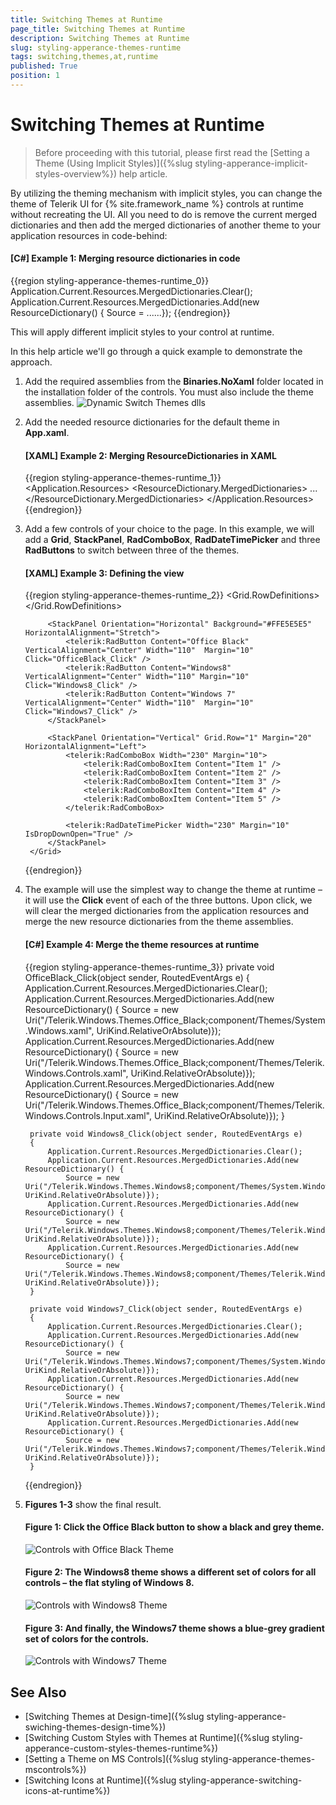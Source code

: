 ```yaml
---
title: Switching Themes at Runtime
page_title: Switching Themes at Runtime
description: Switching Themes at Runtime
slug: styling-apperance-themes-runtime
tags: switching,themes,at,runtime
published: True
position: 1
---
```


# Switching Themes at Runtime

>Before proceeding with this tutorial, please first read the [Setting a Theme (Using  Implicit Styles)]({%slug styling-apperance-implicit-styles-overview%}) help article.

By utilizing the theming mechanism with implicit styles, you can change the theme of Telerik UI for {% site.framework_name %} controls at runtime without recreating the UI. All you need to do is remove the current merged dictionaries and then add the merged dictionaries of another theme to your application resources in code-behind:

#### __[C#] Example 1: Merging resource dictionaries in code__ 
{{region styling-apperance-themes-runtime_0}}
	Application.Current.Resources.MergedDictionaries.Clear();
	Application.Current.Resources.MergedDictionaries.Add(new ResourceDictionary() { Source = ......});
{{endregion}}

This will apply different implicit styles to your control at runtime.

In this help article we'll go through a quick example to demonstrate the approach.

1. Add the required assemblies from the **Binaries.NoXaml** folder located in the installation folder of the controls. You must also include the theme assemblies.
	![Dynamic Switch Themes dlls](images/DynamicSwitchThemes_dlls.png)

2. Add the needed resource dictionaries for the default theme in **App.xaml**.  

	#### __[XAML] Example 2: Merging ResourceDictionaries in XAML__ 
	{{region styling-apperance-themes-runtime_1}}
		<Application.Resources>
			<ResourceDictionary>
				<ResourceDictionary.MergedDictionaries>
					<ResourceDictionary Source="/Telerik.Windows.Themes.Office_Black;component/Themes/System.Windows.xaml"/>
					<ResourceDictionary Source="/Telerik.Windows.Themes.Office_Black;component/Themes/Telerik.Windows.Controls.xaml"/>
					<ResourceDictionary Source="/Telerik.Windows.Themes.Office_Black;component/Themes/Telerik.Windows.Controls.Input.xaml"/>
					...
				</ResourceDictionary.MergedDictionaries>
			</ResourceDictionary>
		</Application.Resources>
	{{endregion}}

3. Add a few controls of your choice to the page. In this example, we will add a **Grid**, **StackPanel**, **RadComboBox**,  **RadDateTimePicker** and three **RadButtons** to switch between three of the themes.        

	#### __[XAML] Example 3: Defining the view__  
	{{region styling-apperance-themes-runtime_2}}
		<Grid x:Name="LayoutRoot" Background="White">
			<Grid.RowDefinitions>
				<RowDefinition Height="Auto" />
				<RowDefinition Height="*" />
			</Grid.RowDefinitions>
				
			<StackPanel Orientation="Horizontal" Background="#FFE5E5E5" HorizontalAlignment="Stretch">
				<telerik:RadButton Content="Office Black" VerticalAlignment="Center" Width="110"  Margin="10" Click="OfficeBlack_Click" />
				<telerik:RadButton Content="Windows8" VerticalAlignment="Center" Width="110" Margin="10" Click="Windows8_Click" />
				<telerik:RadButton Content="Windows 7" VerticalAlignment="Center" Width="110"  Margin="10" Click="Windows7_Click" />
			</StackPanel>
			
			<StackPanel Orientation="Vertical" Grid.Row="1" Margin="20" HorizontalAlignment="Left">
				<telerik:RadComboBox Width="230" Margin="10">
					<telerik:RadComboBoxItem Content="Item 1" />
					<telerik:RadComboBoxItem Content="Item 2" />
					<telerik:RadComboBoxItem Content="Item 3" />
					<telerik:RadComboBoxItem Content="Item 4" />
					<telerik:RadComboBoxItem Content="Item 5" />
				</telerik:RadComboBox>
				
				<telerik:RadDateTimePicker Width="230" Margin="10" IsDropDownOpen="True" />
			</StackPanel>
		</Grid>
	{{endregion}}

4. The example will use the simplest way to change the theme at runtime – it will use the **Click** event of each of the three buttons. Upon click, we will clear the merged dictionaries from the application resources and merge the new resource dictionaries from the theme assemblies.

	#### __[C#] Example 4: Merge the theme resources at runtime__  
	{{region styling-apperance-themes-runtime_3}}
		private void OfficeBlack_Click(object sender, RoutedEventArgs e)
		{
			Application.Current.Resources.MergedDictionaries.Clear();
			Application.Current.Resources.MergedDictionaries.Add(new ResourceDictionary() { 
				Source = new Uri("/Telerik.Windows.Themes.Office_Black;component/Themes/System.Windows.xaml", UriKind.RelativeOrAbsolute)});
			Application.Current.Resources.MergedDictionaries.Add(new ResourceDictionary() { 
				Source = new Uri("/Telerik.Windows.Themes.Office_Black;component/Themes/Telerik.Windows.Controls.xaml", UriKind.RelativeOrAbsolute)});
			Application.Current.Resources.MergedDictionaries.Add(new ResourceDictionary() {
				Source = new Uri("/Telerik.Windows.Themes.Office_Black;component/Themes/Telerik.Windows.Controls.Input.xaml", UriKind.RelativeOrAbsolute)});
		}
		
		private void Windows8_Click(object sender, RoutedEventArgs e)
		{
			Application.Current.Resources.MergedDictionaries.Clear();
			Application.Current.Resources.MergedDictionaries.Add(new ResourceDictionary() { 
				Source = new Uri("/Telerik.Windows.Themes.Windows8;component/Themes/System.Windows.xaml", UriKind.RelativeOrAbsolute)});
			Application.Current.Resources.MergedDictionaries.Add(new ResourceDictionary() { 
				Source = new Uri("/Telerik.Windows.Themes.Windows8;component/Themes/Telerik.Windows.Controls.xaml", UriKind.RelativeOrAbsolute)});
			Application.Current.Resources.MergedDictionaries.Add(new ResourceDictionary() { 
				Source = new Uri("/Telerik.Windows.Themes.Windows8;component/Themes/Telerik.Windows.Controls.Input.xaml", UriKind.RelativeOrAbsolute)});
		}
		
		private void Windows7_Click(object sender, RoutedEventArgs e)
		{
			Application.Current.Resources.MergedDictionaries.Clear();
			Application.Current.Resources.MergedDictionaries.Add(new ResourceDictionary() { 
				Source = new Uri("/Telerik.Windows.Themes.Windows7;component/Themes/System.Windows.xaml", UriKind.RelativeOrAbsolute)});
			Application.Current.Resources.MergedDictionaries.Add(new ResourceDictionary() { 
				Source = new Uri("/Telerik.Windows.Themes.Windows7;component/Themes/Telerik.Windows.Controls.xaml", UriKind.RelativeOrAbsolute)});
			Application.Current.Resources.MergedDictionaries.Add(new ResourceDictionary() { 
				Source = new Uri("/Telerik.Windows.Themes.Windows7;component/Themes/Telerik.Windows.Controls.Input.xaml", UriKind.RelativeOrAbsolute)});
		}
	{{endregion}}

5. __Figures 1-3__ show the final result.

	#### __Figure 1: Click the Office Black button to show a black and grey theme.__  
	![Controls with Office Black Theme](images/DynamicSwitchThemes_01.png)

	#### __Figure 2: The Windows8 theme shows a different set of colors for all controls – the flat styling of Windows 8.__  
	![Controls with Windows8 Theme](images/DynamicSwitchThemes_02.png)

	#### __Figure 3: And finally, the Windows7 theme shows a blue-grey gradient set of colors for the controls.__  
	![Controls with Windows7 Theme](images/DynamicSwitchThemes_03.png)

## See Also

* [Switching Themes at Design-time]({%slug styling-apperance-swiching-themes-design-time%})
* [Switching Custom Styles with Themes at Runtime]({%slug styling-apperance-custom-styles-themes-runtime%})
* [Setting a Theme on MS Controls]({%slug styling-apperance-themes-mscontrols%})
* [Switching Icons at Runtime]({%slug styling-apperance-switching-icons-at-runtime%})
